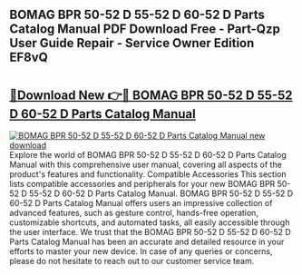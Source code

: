 ## BOMAG BPR 50-52 D 55-52 D 60-52 D Parts Catalog Manual PDF Download Free - Part-Qzp User Guide Repair - Service Owner Edition EF8vQ

# <h2><a href="http://bc77357.oget.top/?id=BOMAG+BPR+50-52+D+55-52+D+60-52+D+Parts+Catalog+Manual">🔗Download New 👉🔴 BOMAG BPR 50-52 D 55-52 D 60-52 D Parts Catalog Manual</a></h2>

[![BOMAG BPR 50-52 D 55-52 D 60-52 D Parts Catalog Manual new download](https://i.imgur.com/5g1atiW.png)](http://bc77357.oget.top/?id=BOMAG+BPR+50-52+D+55-52+D+60-52+D+Parts+Catalog+Manual)
Explore the world of BOMAG BPR 50-52 D 55-52 D 60-52 D Parts Catalog Manual with this comprehensive user manual, covering all aspects of the product's features and functionality. Compatible Accessories This section lists compatible accessories and peripherals for your new BOMAG BPR 50-52 D 55-52 D 60-52 D Parts Catalog Manual. BOMAG BPR 50-52 D 55-52 D 60-52 D Parts Catalog Manual offers users an impressive collection of advanced features, such as gesture control, hands-free operation, customizable shortcuts, and automated tasks, all easily accessible through the user interface. We trust that the BOMAG BPR 50-52 D 55-52 D 60-52 D Parts Catalog Manual has been an accurate and detailed resource in your efforts to master your new device. In case of any queries or concerns, please do not hesitate to reach out to our customer service team.
